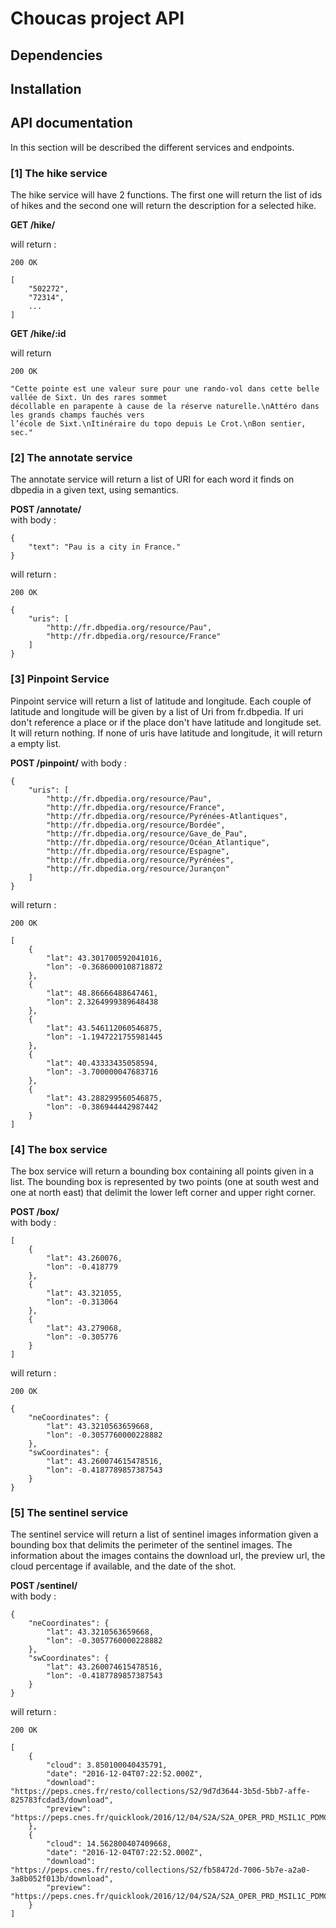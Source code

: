 # Choucas project API

## Dependencies

## Installation

## API documentation

In this section will be described the different services and endpoints.

### [1] The hike service
The hike service will have 2 functions. The first one will return the list of ids of hikes and the second one 
will return the description for a selected hike.

**GET /hike/**

will return :
```
200 OK

[
    "502272",
    "72314",
    ...
]
```

**GET /hike/:id**

will return
```
200 OK

"Cette pointe est une valeur sure pour une rando-vol dans cette belle vallée de Sixt. Un des rares sommet 
décollable en parapente à cause de la réserve naturelle.\nAttéro dans les grands champs fauchés vers 
l’école de Sixt.\nItinéraire du topo depuis Le Crot.\nBon sentier, sec."
```

### [2] The annotate service

The annotate service will return a list of URI for each word it finds on dbpedia 
in a given text, using semantics.


**POST /annotate/**  
with body :  
```
{ 
    "text": "Pau is a city in France." 
}  
```
will return :  
```
200 OK

{
    "uris": [
        "http://fr.dbpedia.org/resource/Pau",
        "http://fr.dbpedia.org/resource/France"
    ]
}
```
### [3] Pinpoint Service

Pinpoint service will return a list of latitude and longitude. Each couple of latitude and longitude will be given by a list
of Uri from fr.dbpedia. If uri don't reference a place or if the place don't have latitude and longitude set. It will
return nothing. If none of uris have latitude and longitude, it will return a empty list.

**POST /pinpoint/**
with body :
```
{
    "uris": [
        "http://fr.dbpedia.org/resource/Pau",
        "http://fr.dbpedia.org/resource/France",
        "http://fr.dbpedia.org/resource/Pyrénées-Atlantiques",
        "http://fr.dbpedia.org/resource/Bordée",
        "http://fr.dbpedia.org/resource/Gave_de_Pau",
        "http://fr.dbpedia.org/resource/Océan_Atlantique",
        "http://fr.dbpedia.org/resource/Espagne",
        "http://fr.dbpedia.org/resource/Pyrénées",
        "http://fr.dbpedia.org/resource/Jurançon"
    ]
}
```
will return :
```
200 OK

[
    {
        "lat": 43.301700592041016,
        "lon": -0.3686000108718872
    },
    {
        "lat": 48.86666488647461,
        "lon": 2.3264999389648438
    },
    {
        "lat": 43.546112060546875,
        "lon": -1.1947221755981445
    },
    {
        "lat": 40.43333435058594,
        "lon": -3.700000047683716
    },
    {
        "lat": 43.288299560546875,
        "lon": -0.386944442987442
    }
]
```

### [4] The box service

The box service will return a bounding box containing all points given in a list.
The bounding box is represented by two points (one at south west and one at north east) 
that delimit the lower left corner and upper right corner.

**POST /box/**  
with body :  
```
[
	{
		"lat": 43.260076,
		"lon": -0.418779
	},
	{
		"lat": 43.321055,
		"lon": -0.313064
	},
	{
		"lat": 43.279068,
		"lon": -0.305776
	}
]
```
will return : 
```
200 OK

{
    "neCoordinates": {
        "lat": 43.3210563659668,
        "lon": -0.3057760000228882
    },
    "swCoordinates": {
        "lat": 43.260074615478516,
        "lon": -0.4187789857387543
    }
}
```


### [5] The sentinel service

The sentinel service will return a list of sentinel images information given 
a bounding box that delimits the perimeter of the sentinel images.
The information about the images contains the download url, the preview url, 
the cloud percentage if available, and the date of the shot.

**POST /sentinel/**  
with body :  
```
{
    "neCoordinates": {
        "lat": 43.3210563659668,
        "lon": -0.3057760000228882
    },
    "swCoordinates": {
        "lat": 43.260074615478516,
        "lon": -0.4187789857387543
    }
}
```
will return : 
```
200 OK

[
    {
        "cloud": 3.850100040435791,
        "date": "2016-12-04T07:22:52.000Z",
        "download": "https://peps.cnes.fr/resto/collections/S2/9d7d3644-3b5d-5bb7-affe-825783fcdad3/download",
        "preview": "https://peps.cnes.fr/quicklook/2016/12/04/S2A/S2A_OPER_PRD_MSIL1C_PDMC_20161204T134222_R006_V20161204T072252_20161204T072252_quicklook.jpg"
    },
    {
        "cloud": 14.562800407409668,
        "date": "2016-12-04T07:22:52.000Z",
        "download": "https://peps.cnes.fr/resto/collections/S2/fb58472d-7006-5b7e-a2a0-3a8b052f013b/download",
        "preview": "https://peps.cnes.fr/quicklook/2016/12/04/S2A/S2A_OPER_PRD_MSIL1C_PDMC_20161204T132939_R006_V20161204T072252_20161204T072252_quicklook.jpg"
    }
]
```


